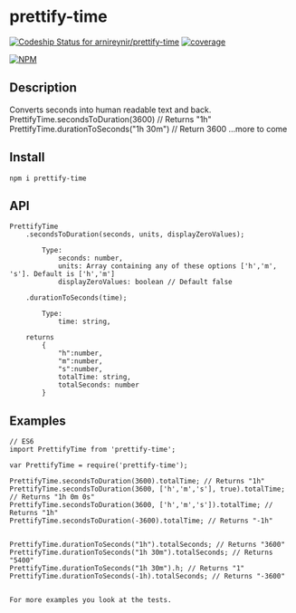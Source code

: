 # prettify-time
[ ![Codeship Status for arnireynir/prettify-time](https://codeship.com/projects/fcf26af0-f28d-0133-1d88-521033f49c46/status?branch=master)](https://codeship.com/projects/149505)
[![coverage](https://codecov.io/gh/arnireynir/prettify-time/branch/version2/graph/badge.svg)](https://codecov.io/gh/arnireynir/prettify-time)


[![NPM](https://nodei.co/npm/prettify-time.png)](https://nodei.co/npm/prettify-time/)

## Description
 Converts seconds into human readable text and back.
     PrettifyTime.secondsToDuration(3600) // Returns "1h"
     PrettifyTime.durationToSeconds("1h 30m") // Return 3600
 ...more to come

## Install
    npm i prettify-time

## API
    PrettifyTime
        .secondsToDuration(seconds, units, displayZeroValues);

            Type:
                seconds: number,
                units: Array containing any of these options ['h','m', 's']. Default is ['h','m']
                displayZeroValues: boolean // Default false

        .durationToSeconds(time);

            Type:
                time: string,

        returns
            {
                "h":number,
                "m":number,
                "s":number,
                totalTime: string,
                totalSeconds: number
            }

## Examples
    // ES6
    import PrettifyTime from 'prettify-time';

    var PrettifyTime = require('prettify-time');

    PrettifyTime.secondsToDuration(3600).totalTime; // Returns "1h"
    PrettifyTime.secondsToDuration(3600, ['h','m','s'], true).totalTime; // Returns "1h 0m 0s"
    PrettifyTime.secondsToDuration(3600, ['h','m','s']).totalTime; // Returns "1h"
    PrettifyTime.secondsToDuration(-3600).totalTime; // Returns "-1h"


    PrettifyTime.durationToSeconds("1h").totalSeconds; // Returns "3600"
    PrettifyTime.durationToSeconds("1h 30m").totalSeconds; // Returns "5400"
    PrettifyTime.durationToSeconds("1h 30m").h; // Returns "1"
    PrettifyTime.durationToSeconds(-1h).totalSeconds; // Returns "-3600"


    For more examples you look at the tests.
